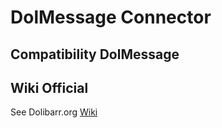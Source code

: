  
DolMessage Connector
=========


Compatibility DolMessage 
----------
 
 
 Wiki Official 
----------

 See Dolibarr.org  [Wiki](http://wiki.dolibarr.org/index.php/Module_DolMessage)
 
<!--  SEE docs/EDITOR.md in oscimmods for all detail -->